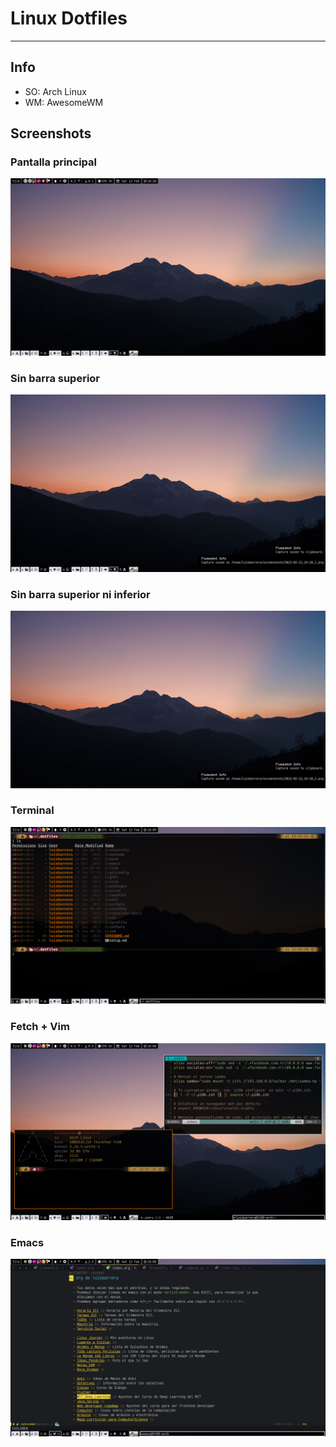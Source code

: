 # Linux Dotfiles
----

## Info

- SO: Arch Linux
- WM: AwesomeWM

## Screenshots

### Pantalla principal

![Home](./.assets/home.png "Home")

### Sin barra superior

![No-Top](./.assets/no-top.png "No-top")

### Sin barra superior ni inferior

![Nothing](./.assets/nothing.png "Nothing")

### Terminal

![Terminal](./.assets/terminal.png "Terminal")

### Fetch + Vim

![fetch+vim](./.assets/fetch.png "Fetch + Vim")

### Emacs

![Emacs](./.assets/emacs.png "Emacs")

